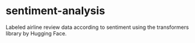 # sentiment-analysis
Labeled airline review data according to sentiment using the transformers library by Hugging Face. 
